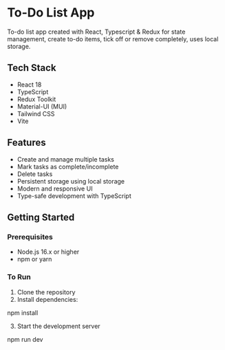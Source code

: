 # To-Do List App

To-do list app created with React, Typescript & Redux for state management, create to-do items, tick off or remove completely, uses local storage.

## Tech Stack

- React 18
- TypeScript
- Redux Toolkit
- Material-UI (MUI)
- Tailwind CSS
- Vite

## Features

- Create and manage multiple tasks
- Mark tasks as complete/incomplete
- Delete tasks
- Persistent storage using local storage
- Modern and responsive UI
- Type-safe development with TypeScript

## Getting Started

### Prerequisites

- Node.js 16.x or higher
- npm or yarn

### To Run

1. Clone the repository
2. Install dependencies:

npm install

3. Start the development server

npm run dev
